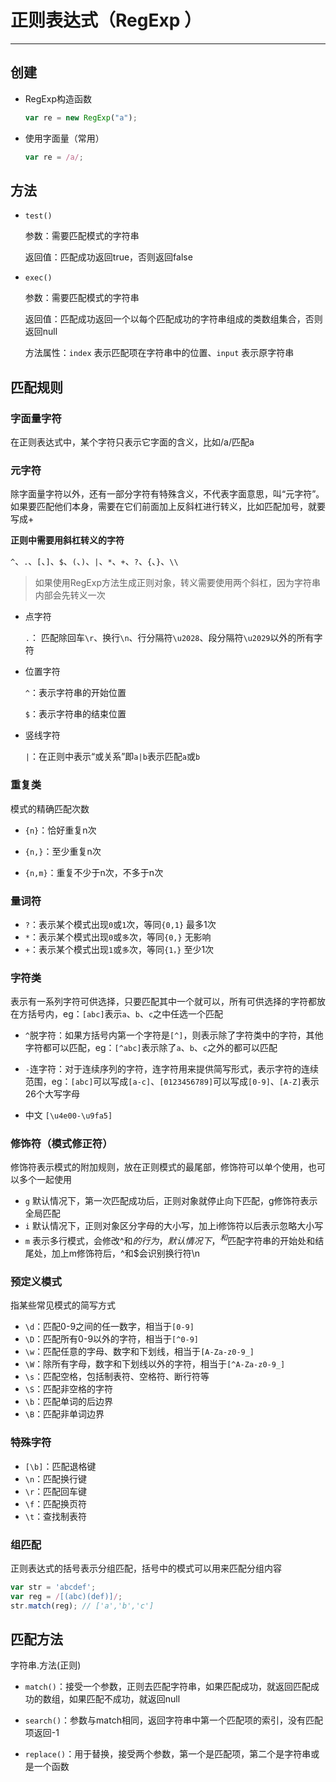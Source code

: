 # 正则表达式（RegExp ）

***

## 创建

* RegExp构造函数

  ```js
  var re = new RegExp("a");
  ```

* 使用字面量（常用）

  ```js
  var re = /a/;
  ```



## 方法

* `test()` 

  参数：需要匹配模式的字符串

  返回值：匹配成功返回true，否则返回false

* `exec()`

  参数：需要匹配模式的字符串

  返回值：匹配成功返回一个以每个匹配成功的字符串组成的类数组集合，否则返回null

  方法属性：`index` 表示匹配项在字符串中的位置、`input` 表示原字符串



## 匹配规则

### 字面量字符

在正则表达式中，某个字符只表示它字面的含义，比如/a/匹配a

### 元字符

除字面量字符以外，还有一部分字符有特殊含义，不代表字面意思，叫“元字符”。如果要匹配他们本身，需要在它们前面加上反斜杠进行转义，比如匹配加号，就要写成\+

**正则中需要用斜杠转义的字符**

`^`、`.`、`[`、`]`、`$`、`(`、`)`、`|`、`*`、`+`、`?`、`{`、`}`、`\\`

> 如果使用RegExp方法生成正则对象，转义需要使用两个斜杠，因为字符串内部会先转义一次

* 点字符

  `.`： 匹配除回车`\r`、换行`\n`、行分隔符`\u2028`、段分隔符`\u2029`以外的所有字符

* 位置字符

  `^`：表示字符串的开始位置

  `$`：表示字符串的结束位置

* 竖线字符

  `|`：在正则中表示“或关系”即`a|b`表示匹配`a`或`b`

### 重复类

模式的精确匹配次数

* `{n}`：恰好重复n次

* `{n,}`：至少重复n次

* `{n,m}`：重复不少于n次，不多于n次

### 量词符

* `?`：表示某个模式出现`0`或`1`次，等同`{0,1}` 最多1次
* `*`：表示某个模式出现`0`或`多`次，等同`{0,}` 无影响
* `+`：表示某个模式出现`1`或`多`次，等同`{1，}` 至少1次

### 字符类

表示有一系列字符可供选择，只要匹配其中一个就可以，所有可供选择的字符都放在方括号内，eg：`[abc]`表示`a`、`b`、`c`之中任选一个匹配

* `^`脱字符：如果方括号内第一个字符是`[^]`，则表示除了字符类中的字符，其他字符都可以匹配，eg：`[^abc]`表示除了`a`、`b`、`c`之外的都可以匹配
* `-`连字符：对于连续序列的字符，连字符用来提供简写形式，表示字符的连续范围，eg：`[abc]`可以写成`[a-c]`、`[0123456789]`可以写成`[0-9]`、`[A-Z]`表示26个大写字母

* 中文 `[\u4e00-\u9fa5]`

### 修饰符（模式修正符）

修饰符表示模式的附加规则，放在正则模式的最尾部，修饰符可以单个使用，也可以多个一起使用

* `g` 默认情况下，第一次匹配成功后，正则对象就停止向下匹配，g修饰符表示全局匹配
* `i` 默认情况下，正则对象区分字母的大小写，加上i修饰符以后表示忽略大小写
* `m` 表示多行模式，会修改^和$的行为，默认情况下，^和$匹配字符串的开始处和结尾处，加上m修饰符后，^和$会识别换行符\n

### 预定义模式

指某些常见模式的简写方式

* `\d`：匹配0-9之间的任一数字，相当于`[0-9]`
* `\D`：匹配所有0-9以外的字符，相当于`[^0-9]`
* `\w`：匹配任意的字母、数字和下划线，相当于`[A-Za-z0-9_]`
* `\W`：除所有字母，数字和下划线以外的字符，相当于`[^A-Za-z0-9_]`
* `\s`：匹配空格，包括制表符、空格符、断行符等
* `\S`：匹配非空格的字符
* `\b`：匹配单词的后边界
* `\B`：匹配非单词边界

### 特殊字符

* `[\b]`：匹配退格键
* `\n`：匹配换行键
* `\r`：匹配回车键
* `\f`：匹配换页符
* `\t`：查找制表符

### 组匹配

正则表达式的括号表示分组匹配，括号中的模式可以用来匹配分组内容

```js
var str = 'abcdef';
var reg = /[(abc)(def)]/;
str.match(reg); // ['a','b','c']
```



## 匹配方法

字符串.方法(正则)

* `match()`：接受一个参数，正则去匹配字符串，如果匹配成功，就返回匹配成功的数组，如果匹配不成功，就返回null

* `search()`：参数与match相同，返回字符串中第一个匹配项的索引，没有匹配项返回-1

* `replace()`：用于替换，接受两个参数，第一个是匹配项，第二个是字符串或是一个函数

  



















